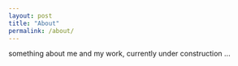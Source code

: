 ```yaml
---
layout: post
title: "About"
permalink: /about/
---
```


something about me and my work, currently under construction ...
